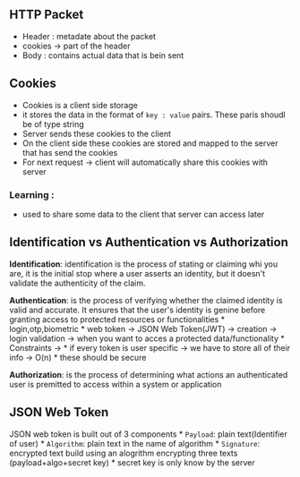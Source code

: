 ## HTTP Packet
* Header : metadate about the packet
* cookies -> part of the header
* Body : contains actual data that is bein sent

## Cookies
* Cookies is a client side storage
* it stores the data in the format of `key : value` pairs. These paris shoudl be of type string
* Server sends these cookies to the client
* On the client side these cookies are stored and mapped to the server that has send the cookies
* For next request -> client will automatically share this cookies with server

### Learning :
* used to share some data to the client that server can access later

## Identification vs Authentication vs Authorization

**Identification**: identification is the process of  stating or claiming whi you are, it is the initial stop where a user asserts an identity, but it doesn't validate the authenticity of the claim.

**Authentication**: is the process of verifying whether the claimed identity is  valid and accurate. It ensures that the user's identity is genine before granting access to protected resources or functionalities
        * login,otp,biometric
        * web token -> JSON Web Token(JWT) -> creation -> login
                                              validation -> when you want to acces a protected data/functionality
        * Constraints -> 
            * if every token is user specific -> we have to store all of their info -> O(n)
            * these should be secure 


**Authorization**: is the process of determining what actions an authenticated user is premitted to access within a system or application

## JSON Web Token
JSON web token is built out of 3 components
    * `Payload`: plain text(Identifier of user)
    * `Algorithm`: plain text in the name of algorithm
    * `Signature`: encrypted text build using an alogrithm encrypting three texts
                            (payload+algo+secret key)
    * secret key is only know by the server